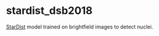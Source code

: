 # stardist_dsb2018

[StarDist](https://github.com/stardist/stardist) model trained on brightfield images to detect nuclei.
